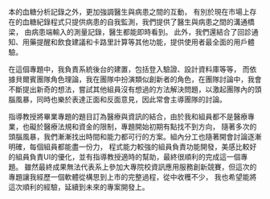 本的血糖分析記錄之外，更加強調醫生與病患之間的互動，
有別於現在市場上存在的血糖紀錄程式只提供病患的自我監測，我們提供了醫生與病患之間的溝通橋梁，
由病患端輸入的測量記錄，醫生都能即時看到。
此外，我們還結合了回診通知、用藥提醒和飲食建議和卡路里計算等其他功能，提供使用者最全面的用戶體驗。

在這個專題中，我負責系統後台的建置，包括登入驗證、設計資料庫等等，
而依據貝爾賓團隊角色理論，我在團隊中扮演類似創新者的角色，在團隊討論中，我會不斷提出新奇的想法，嘗試其他組員沒有想過的方法解決問題，以激起團隊內的頭腦風暴，同時也樂於表達正面和反面意見，因此常會主導團隊的討論。

指導教授將畢業專題的題目訂為醫療與資訊的結合，由於我和組員都不是醫療專業，也礙於醫療法規和資金的限制，專題開始初期有點找不到方向，
隨著多次的頭腦風暴，我們漸漸找出時間和能力都可行的方案。組內分工也隨著開會討論逐漸明確，每個組員都能盡一份力，
程式能力較強的組員負責功能開發，美感比較好的組員負責UI的優化，並有指導教授適時的幫助，最終很順利的完成這一個專題。
雖然最終成果無法代表系上參加大專院校資訊應用服務創新競賽，但這次的專題讓我經歷一個軟體從構思到上市的完整過程，從中收穫不少，
我也希望能將這次順利的經驗，延續到未來的專案開發上。
